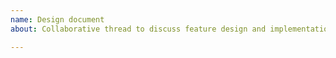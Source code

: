 ```yaml
---
name: Design document
about: Collaborative thread to discuss feature design and implementation

---
```

